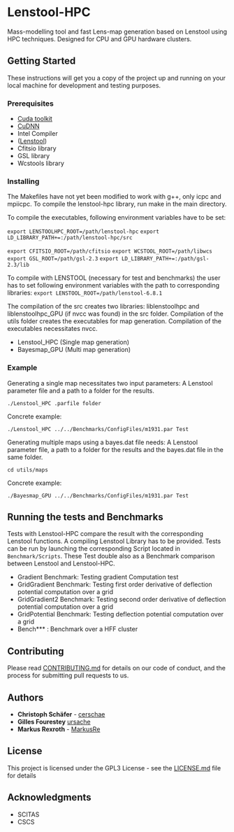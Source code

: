 # Lenstool-HPC

Mass-modelling tool and fast Lens-map generation based on Lenstool using HPC techniques. 
Designed for CPU and GPU hardware clusters.

## Getting Started

These instructions will get you a copy of the project up and running on your local machine 
for development and testing purposes.

### Prerequisites

* [Cuda toolkit](https://developer.nvidia.com/cuda-toolkit)
* [CuDNN](https://developer.nvidia.com/cudnn)
* Intel Compiler
* ([Lenstool](https://projets.lam.fr/projects/lenstool/wiki))
* Cfitsio library
* GSL library
* Wcstools library


### Installing

The Makefiles have not yet been modified to work with g++, only icpc and mpiicpc. To compile 
the lenstool-hpc library, run make in the main directory. 

To compile the executables, following environment variables have to be set:

``export LENSTOOLHPC_ROOT=/path/lenstool-hpc``
``export LD_LIBRARY_PATH+=:/path/lenstool-hpc/src``

``export CFITSIO_ROOT=/path/cfitsio``
``export WCSTOOL_ROOT=/path/libwcs``
``export GSL_ROOT=/path/gsl-2.3``
``export LD_LIBRARY_PATH+=:/path/gsl-2.3/lib``

To compile with LENSTOOL (necessary for test and benchmarks) the user has to set following 
environment variables with the path to corresponding libraries:
``export LENSTOOL_ROOT=/path/lenstool-6.8.1``

The compilation of the src creates two libraries: liblenstoolhpc and liblenstoolhpc_GPU (if 
nvcc was found) in the src folder. Compilation of the utils folder creates the executables 
for map generation. Compilation of the executables necessitates nvcc.

* Lenstool_HPC (Single map generation)
* Bayesmap_GPU (Multi map generation)





### Example

Generating a single map necessitates two input parameters: A Lenstool parameter file and a 
path to a folder for the results.

```
./Lenstool_HPC .parfile folder
```

Concrete example:

```
./Lenstool_HPC ../../Benchmarks/ConfigFiles/m1931.par Test
```
Generating multiple maps using a bayes.dat file needs: A Lenstool parameter file, a path to
 a folder for the results and the bayes.dat file in the same folder.

```
cd utils/maps
```

Concrete example:

```
./Bayesmap_GPU ../../Benchmarks/ConfigFiles/m1931.par Test
```

## Running the tests and Benchmarks

Tests with Lenstool-HPC compare the result with the corresponding Lenstool functions. A 
compiling Lenstool Library has to be provided. Tests can be run by launching the corresponding 
Script located in ``Benchmark/Scripts``. These Test double also as a Benchmark comparison between 
Lenstool and Lenstool-HPC.

* Gradient Benchmark: Testing gradient Computation test
* GridGradient Benchmark: Testing first order derivative of deflection potential computation over a grid 
* GridGradient2 Benchmark: Testing second order derivative of deflection potential computation over a grid 
* GridPotential Benchmark: Testing deflection potential computation over a grid 
* Bench*** : Benchmark over a HFF cluster


## Contributing

Please read [CONTRIBUTING.md](https://gist.github.com/PurpleBooth/b24679402957c63ec426) for details 
on our code of conduct, and the process for submitting pull requests to us.


## Authors

* **Christoph Schäfer** - [cerschae](https://github.com/cerschae)
* **Gilles Fourestey** [ursache](https://github.com/ursache)
* **Markus Rexroth** - [MarkusRe](https://github.com/MarkusRe)

## License

This project is licensed under the GPL3 License - see the [LICENSE.md](LICENSE.md) file for details

## Acknowledgments

* SCITAS
* CSCS
